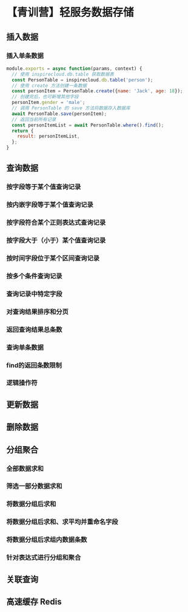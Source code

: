 # 【青训营】轻服务数据存储



## 插入数据

### 插入单条数据

```js
module.exports = async function(params, context) {
  // 使用 inspirecloud.db.table 获取数据表
  const PersonTable = inspirecloud.db.table('person');
  // 使用 create 方法创建一条数据
  const personItem = PersonTable.create({name: 'Jack', age: 18});
  // 创建完后，也可新增其他字段
  personItem.gender = 'male';
  // 调用 PersonTable 的 save 方法将数据存入数据库
  await PersonTable.save(personItem);
  // 返回当前所有记录
  const personItemList = await PersonTable.where().find();
  return {
    result: personItemList,
  };
}
```



## 查询数据

### 按字段等于某个值查询记录

### 按内嵌字段等于某个值查询记录



### 按字段符合某个正则表达式查询记录

### 按字段大于（小于）某个值查询记录

### 按时间字段位于某个区间查询记录



### 按多个条件查询记录

### 查询记录中特定字段



### 对查询结果排序和分页



### 返回查询结果总条数

### 查询单条数据

### find的返回条数限制

### 逻辑操作符



## 更新数据



## 删除数据





## 分组聚合

### 全部数据求和

### 筛选一部分数据求和

### 将数据分组后求和

### 将数据分组后求和、求平均并重命名字段

### 将数据分组后求组内数据条数



### 针对表达式进行分组和聚合



## 关联查询



## 高速缓存 Redis



